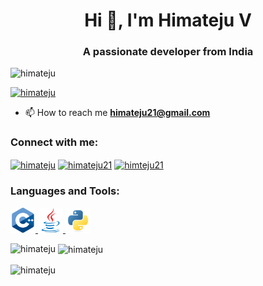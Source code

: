 <h1 align="center">Hi 👋, I'm Himateju V</h1>
<h3 align="center">A passionate developer from India</h3>

<p align="left"> <img src="https://komarev.com/ghpvc/?username=himateju&label=Profile%20views&color=0e75b6&style=flat" alt="himateju" /> </p>

<p align="left"> <a href="https://github.com/ryo-ma/github-profile-trophy"><img src="https://github-profile-trophy.vercel.app/?username=himateju" alt="himateju" /></a> </p>

- 📫 How to reach me **himateju21@gmail.com**

<h3 align="left">Connect with me:</h3>
<p align="left">
<a href="https://linkedin.com/in/himateju-v-/" target="blank"><img align="center" src="https://raw.githubusercontent.com/rahuldkjain/github-profile-readme-generator/master/src/images/icons/Social/linked-in-alt.svg" alt="himateju" height="30" width="40" /></a>
  <a href="https://www.hackerrank.com/himateju21" target="blank"><img align="center" src="https://raw.githubusercontent.com/rahuldkjain/github-profile-readme-generator/master/src/images/icons/Social/hackerrank.svg" alt="himateju21" height="30" width="40" /></a>
<a href="https://www.leetcode.com/himateju21" target="blank"><img align="center" src="https://raw.githubusercontent.com/rahuldkjain/github-profile-readme-generator/master/src/images/icons/Social/leet-code.svg" alt="himteju21" height="30" width="40" /></a>
</p>
</p>

<h3 align="left">Languages and Tools:</h3>
<p align="left"> <a href="https://www.w3schools.com/cpp/" target="_blank" rel="noreferrer"> <img src="https://raw.githubusercontent.com/devicons/devicon/master/icons/cplusplus/cplusplus-original.svg" alt="cplusplus" width="40" height="40"/> </a> <a href="https://www.java.com" target="_blank" rel="noreferrer"> <img src="https://raw.githubusercontent.com/devicons/devicon/master/icons/java/java-original.svg" alt="java" width="40" height="40"/> </a> <a href="https://www.python.org" target="_blank" rel="noreferrer"> <img src="https://raw.githubusercontent.com/devicons/devicon/master/icons/python/python-original.svg" alt="python" width="40" height="40"/> </a> </p>

<p><img align="left" src="https://github-readme-stats.vercel.app/api/top-langs?username=himateju&show_icons=true&locale=en&layout=compact" alt="himateju" /></p>

<p>&nbsp;<img align="center" src="https://github-readme-stats.vercel.app/api?username=himateju&show_icons=true&locale=en" alt="himateju" /></p>

<p><img align="center" src="https://github-readme-streak-stats.herokuapp.com/?user=himateju&" alt="himateju" /></p>
